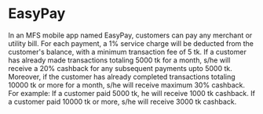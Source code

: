 # EasyPay
 In an MFS mobile app named EasyPay, customers can pay any merchant or utility bill. For each payment, a 1% service charge will be deducted from the customer's balance, with a minimum transaction fee of 5 tk. If a customer has already made transactions totaling 5000 tk for a month, s/he will receive a 20% cashback for any subsequent payments upto 5000 tk. Moreover, if the customer has already completed transactions totaling 10000 tk or more for a month, s/he will receive maximum 30% cashback.  For example: If a customer paid 5000 tk, he will receive 1000 tk cashback. If a customer paid 10000 tk or more, s/he will receive 3000 tk cashback.
